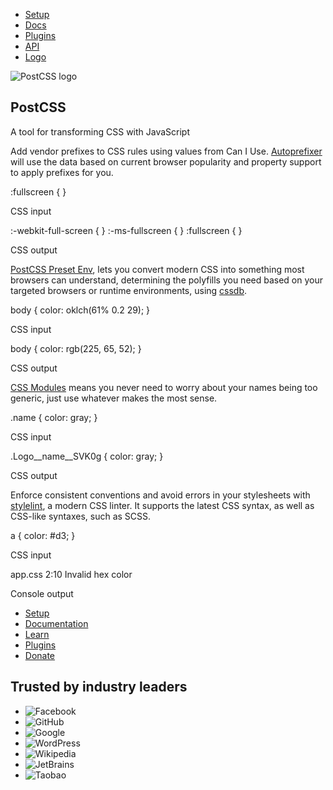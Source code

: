 - [Setup](https://github.com/postcss/postcss#usage)
- [Docs](https://postcss.org/docs/)
- [Plugins](https://postcss.org/docs/postcss-plugins)
- [API](https://postcss.org/api/)
- [Logo](https://github.com/postcss/brand)

![PostCSS logo](https://postcss.org/assets/postcss-CsElRNOW.svg)

## PostCSS

A tool for transforming CSS with JavaScript

Add vendor prefixes to CSS rules using values from Can I Use. [Autoprefixer](https://github.com/postcss/autoprefixer) will use the data based on current browser popularity and property support to apply prefixes for you.

:fullscreen {
}

CSS input

:-webkit-full-screen {
}
:-ms-fullscreen {
}
:fullscreen {
}

CSS output

[PostCSS Preset Env](https://preset-env.cssdb.org/), lets you convert modern CSS into something most browsers can understand, determining the polyfills you need based on your targeted browsers or runtime environments, using [cssdb](https://cssdb.org/).

body {
color: oklch(61% 0.2 29);
}

CSS input

body {
color: rgb(225, 65, 52);
}

CSS output

[CSS Modules](https://github.com/css-modules/css-modules) means you never need to worry about your names being too generic, just use whatever makes the most sense.

.name {
color: gray;
}

CSS input

.Logo\_\_name\_\_SVK0g {
color: gray;
}

CSS output

Enforce consistent conventions and avoid errors in your stylesheets with [stylelint](https://stylelint.io/), a modern CSS linter. It supports the latest CSS syntax, as well as CSS-like syntaxes, such as SCSS.

a {
color: #d3;
}

CSS input

app.css
2:10 Invalid hex color

Console output

- [Setup](https://github.com/postcss/postcss#usage)
- [Documentation](https://postcss.org/docs/)
- [Learn](https://github.com/postcss/postcss#articles)
- [Plugins](https://postcss.org/docs/postcss-plugins)
- [Donate](https://opencollective.com/postcss/)

## Trusted by industry leaders

- ![Facebook](https://postcss.org/assets/facebook-K-cNuQBS.svg)
- ![GitHub](https://postcss.org/assets/github-2Dp5HpE7.svg)
- ![Google](https://postcss.org/assets/google-AcfcgM23.svg)
- ![WordPress](https://postcss.org/assets/wordpress-vvrhDZG0.svg)
- ![Wikipedia](https://postcss.org/assets/wikipedia-Ci2oqMXd.svg)
- ![JetBrains](https://postcss.org/assets/jetbrains-CZbR3dQs.svg)
- ![Taobao](https://postcss.org/assets/taobao-C_zl4NI4.svg)
